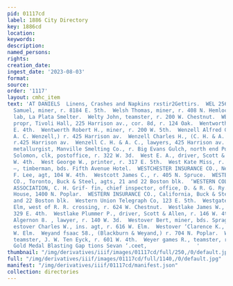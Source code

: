 ```yaml
---
pid: 01117cd
label: 1886 City Directory
key: 1886cd
location: 
keywords: 
description: 
named_persons: 
rights: 
creation_date: 
ingest_date: '2023-08-03'
format: 
source: 
order: '1117'
layout: cmhc_item
text: 'AT DANIELS  Linens, Crashes and Napkins rxstir2Gettirs.  WEL 256 WEY  Welsh
  Samuel, miner, r. 8184 E. 5th.  Welsh Thomas, miner, r. 408 N. Hemlock.  Welsh William,
  lab, La Plata Smelter.  Welty John, teamster, r. 200 W. Chestnut.  WENGER RUDOLPH,
  propr, Tivoli Hall, 225 Harrison av., cor. 8d, r. 124 Oak.  Wentworth House, 136
  E. 4th.  Wentwerth Robert H., miner, r. 200 W. 5th.  Wenzell Alfred C., (C. H. &
  A. C. Wenzell,) r. 425 Harrison av.  Wenzell Charles H., (C. H. & A. C. Wenzell,)
  r.425 Harrison av.  Wenzell C. H. & A. C., lawyers, 425 Harrison av.  Werner August,
  metallurgist, Manville Smelting Co., r. Big Evans Gulch, north end Poplar.  Werthan
  Solomon, clk, postoffice, r. 322 W. 3d.  West E. A., driver, Scott & Allen, r. 146
  W. 4th.  West George W., printer, r. 317 E. 5th.  West Kate Miss, r. 111 N. Pine.  West
  —, timberman, bds. Fifth Avenue Hotel.  WESTCHESTER INSURANCE CO., New York, C.
  F. Lee, agt, 104 W. 4th.  Westcott James C., r. 405 N. Spruce.  WESTERN ASSURANCE
  CO., Toronto, Buck & Steel, agts, 21 and 22 Boston blk.  ‘WESTERN COLORADO RAILWAY
  ASSOCIATION, C. H. Grif- fin, chief inspector, office, D. & R. G. Ry. depot.  Western
  House, 1400 N. Poplar.  WESTERN INSURANCE CO., California, Buck & Steel, agts, 21
  and 22 Boston blk.  Western Union Telegraph Co, 123 E. 5th.  Westgate John, saloon,
  Elm, west of R. R. crossing, r. 624 W. Chestnut.  Westlake James W., engineer, r.
  329 E. 4th.  Westlake Plummer P., driver, Scott & Allen, r. 146 W. 4th.  Weston
  Algernon 8. , lawyer, r. 140 W. 3d.  Westover Bert, miner, bds. Sprague hotel.  W
  estover Charles W., ins. agt, r. 616 W. Elm.  Westover ‘Clarence K., lab, r. 616
  W. Elm.  Weyand fsaac 58., (Blackburn & Weyand,) r. 704 N. Poplar.  Weyer Edward,
  teamster, J. W. Ten Eyck, r. 601 W. 4th.  Weyer games R., teamster, r. 528 W, 3d.  The
  Gold Medal Blasting Gap tions Sevan ‘.ceet,                '
thumbnail: "/img/derivatives/iiif/images/01117cd/full/250,/0/default.jpg"
full: "/img/derivatives/iiif/images/01117cd/full/1140,/0/default.jpg"
manifest: "/img/derivatives/iiif/01117cd/manifest.json"
collection: directories
---
```

